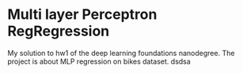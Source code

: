 # Multi layer Perceptron  RegRegression
My solution to hw1 of the deep learning foundations nanodegree. The project is about MLP regression on bikes dataset.
dsdsa
